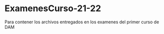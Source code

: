 # ExamenesCurso-21-22
Para contener los archivos entregados en los examenes del primer curso de DAM
